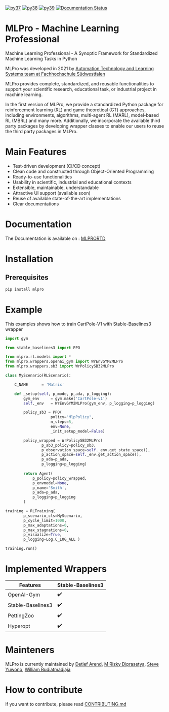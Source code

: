 [![py37](https://github.com/fhswf/MLPro/actions/workflows/python37.yml/badge.svg)](https://github.com/fhswf/MLPro/actions/workflows/python37.yml)
[![py38](https://github.com/fhswf/MLPro/actions/workflows/python38.yml/badge.svg)](https://github.com/fhswf/MLPro/actions/workflows/python38.yml)
[![py39](https://github.com/fhswf/MLPro/actions/workflows/python39.yml/badge.svg)](https://github.com/fhswf/MLPro/actions/workflows/python39.yml)
[![Documentation Status](https://readthedocs.org/projects/mlpro/badge/?version=latest)](https://mlpro.readthedocs.io/en/latest/?badge=latest)
# MLPro - Machine Learning Professional
Machine Learning Professional - A Synoptic Framework for Standardized Machine Learning Tasks in Python

MLPro was developed in 2021 by [Automation Technology and Learning Systems team at Fachhochschule Südwestfalen](https://www.fh-swf.de/de/forschung___transfer_4/labore_3/labs/labor_fuer_automatisierungstechnik__soest_1/standardseite_57.php)

MLPro provides complete, standardized, and reusable functionalities to support your scientific research, educational task, or industrial project in machine learning.

In the first version of MLPro, we provide a standardized Python package for reinforcement learning (RL) and game theoretical (GT) approaches, including environments, algorithms, multi-agent RL (MARL), model-based RL (MBRL) and many more. Additionally, we incorporate the available third party packages by developing wrapper classes to enable our users to reuse the third party packages in MLPro.

# Main Features

-   Test-driven development (CI/CD concept)
-   Clean code and constructed through Object-Oriented Programming
-   Ready-to-use functionalities
-   Usability in scientific, industrial and educational contexts
-   Extensible, maintainable, understandable
-   Attractive UI support (available soon)
-   Reuse of available state-of-the-art implementations
-   Clear documentations

# Documentation

The Documentation is available on : [MLPRORTD](https://www.google.com)

# Installation

## Prerequisites

```bash
pip install mlpro
```

# Example
This examples shows how to train CartPole-V1 with Stable-Baselines3 wrapper

```python
import gym

from stable_baselines3 import PPO

from mlpro.rl.models import *
from mlpro.wrappers.openai_gym import WrEnvGYM2MLPro
from mlpro.wrappers.sb3 import WrPolicySB32MLPro

class MyScenario(RLScenario):

    C_NAME      = 'Matrix'

    def _setup(self, p_mode, p_ada, p_logging):
        gym_env     = gym.make('CartPole-v1')
        self._env   = WrEnvGYM2MLPro(gym_env, p_logging=p_logging) 

        policy_sb3 = PPO(
                    policy="MlpPolicy",
                    n_steps=5, 
                    env=None,
                    _init_setup_model=False)

        policy_wrapped = WrPolicySB32MLPro(
                p_sb3_policy=policy_sb3, 
                p_observation_space=self._env.get_state_space(),
                p_action_space=self._env.get_action_space(),
                p_ada=p_ada,
                p_logging=p_logging)
        
        return Agent(
            p_policy=policy_wrapped,   
            p_envmodel=None,
            p_name='Smith',
            p_ada=p_ada,
            p_logging=p_logging
        )

training = RLTraining(
        p_scenario_cls=MyScenario,
        p_cycle_limit=1000,
        p_max_adaptations=0,
        p_max_stagnations=0,
        p_visualize=True,
        p_logging=Log.C_LOG_ALL )

training.run()
```

# Implemented Wrappers

| **Features**                | **Stable-Baselines3** |
| --------------------------- | ----------------------|
| OpenAI-Gym | :heavy_check_mark: |
| Stable-Baselines3               | :heavy_check_mark: |
| PettingZoo         | :heavy_check_mark: |
| Hyperopt             | :heavy_check_mark: |

# Mainteners
MLPro is currently maintained by [Detlef Arend](https://github.com/detlefarend), [M Rizky Diprasetya](https://github.com/rizkydiprasetya), [Steve Yuwono](https://github.com/steveyuwono), [William Budiatmadjaja](https://github.com/budiatmadjajaWill)

# How to contribute
If you want to contribute, please read [CONTRIBUTING.md](https://github.com/fhswf/MLPro/blob/master/CONTRIBUTING.md)
